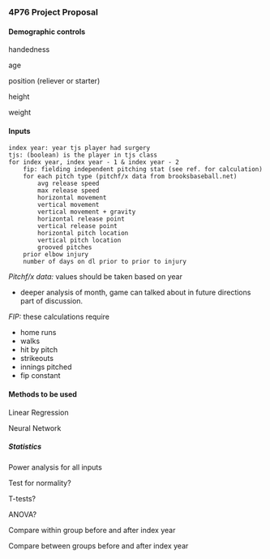 ### 4P76 Project Proposal

#### Demographic controls

handedness

age

position (reliever or starter)

height

weight

#### Inputs

    index year: year tjs player had surgery
    tjs: (boolean) is the player in tjs class
    for index year, index year - 1 & index year - 2
        fip: fielding independent pitching stat (see ref. for calculation)
        for each pitch type (pitchf/x data from brooksbaseball.net)
            avg release speed
            max release speed
            horizontal movement
            vertical movement
            vertical movement + gravity
            horizontal release point
            vertical release point
            horizontal pitch location
            vertical pitch location
            grooved pitches
        prior elbow injury
        number of days on dl prior to prior to injury

*Pitchf/x data:* values should be taken based on year

* deeper analysis of month, game can talked about in future directions part of discussion.

*FIP:* these calculations require

* home runs
* walks
* hit by pitch
* strikeouts
* innings pitched
* fip constant


#### Methods to be used

Linear Regression

Neural Network

##### Statistics

Power analysis for all inputs

Test for normality?

T-tests?

ANOVA?

Compare within group before and after index year

Compare between groups before and after index year